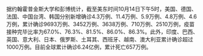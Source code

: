 据约翰霍普金斯大学和彭博统计，截至美东时间10月14日下午5时，美国、德国、法国、中国台湾、韩国分别新增确诊4.3万例、11.4万例、5.9万例、4.8万例、4.6万例，累计确诊9693万例、3452万例、3638万例、710万例、2510万例，疫苗接种完毕比率为67.0%、76.3%、81.5%、86.0%、86.3%。此外，印度、巴西、英国、意大利、日本、俄罗斯、土耳其、西班牙、越南、澳大利亚累计确诊超过1000万例。目前全球累计确诊6.24亿例，累计死亡657万例。